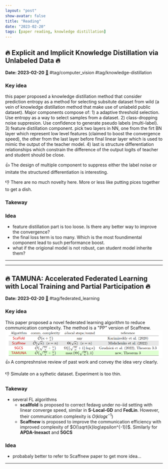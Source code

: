 ```yaml
---
layout: "post"
show-avatar: false
title: "Reading"
date: "2023-02-20"
tags: [paper reading, knowledge distillation]
---
```


## :fire: Explicit and Implicit Knowledge Distillation via Unlabeled Data :fire:
**Date: 2023-02-20** [:link:](https://arxiv.org/abs/2302.08771) #tag/computer_vision #tag/knowledge-distillation
### Key idea
this paper proposed a knowledge distillation method that consider prediction entropy as a method for selecting subsitute dataset from wild (a vein of knowledge distillation method that make use of unlabeld public dataset). Major components compose of: 1) a adaptive threshold selection. Use entropy as a way to select samples from a dataset. 2) class-dropping noise suppresion. Use confidence to generate pseudo labels (multi-label). 3) feature distillation component. pick two layers in NN, one from the firt BN layer which represent low level features (claimed to boost the convergence speed), the other from the last layer before final linear layer which is used to mimic the output of the teacher model. 4) last is structure differentiation relationships which constrain the difference of the output logits of teacher and student should be close.

:thumbsup: The design of multiple component to suppress either the label noise or imitate the structured differentiation is interesting.

:thumbsdown: There are no much novelty here. More or less like putting pices together to get a dish. 

### Takeway

### Idea

- feature distillation part is too loose. Is there any better way to improve the convergence?
- the final loss term is too many. Which is the most foundimental component lead to such performance boost.
- what if the origional model is not robust, can student model inherite them?


___
___

## :fire: TAMUNA: Accelerated Federated Learning with Local Training and Partial Participation :fire:
**Date: 2023-02-20** [:link:](https://arxiv.org/abs/2302.09832) #tag/federated_learning
### Key idea
This paper proposed a novel federated learning algorithm to reduce communication complexity. The method is a "PP" version of Scaffnew.
![](20230220232301.png)  
:thumbsup: A compreshnsive review of past work and convey the idea very clearly.

:thumbsdown: Simulate on a sythetic dataset. Experiment is too thin.

### Takeway
- several FL algorithms
    - **scallfold** is proposed to correct fedavg under no-iid setting with linear converge speed, similar in **S-Local-GD** and **FedLin**. However, their communication complexity is $O(klog\epsilon^{-1})$
    - **Scaffnew** is proposed to improve the communication efficiency with improved complexity of $O(\sqrt{k}log\epsilon^{-1})$. Similarly for **APDA-Inexact** and **5GCS**

### Idea
- probabaly better to refer to Scaffnew paper to get more idea...

___